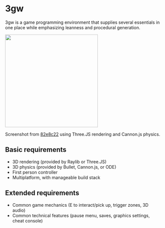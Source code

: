 # 3gw

3gw is a game programming environment that supplies several essentials in one place while emphasizing leanness and procedural generation.

<img src="https://github.com/SamyBencherif/3gw/assets/10871454/4d2799df-9867-4baf-88cd-fefbe871b36b" width=300 />

Screenshot from [82e8c22](https://github.com/SamyBencherif/3gw/commit/82e8c22d2261f6648b66564825de7ef3d2df2e10) using Three.JS rendering and Cannon.js physics.

## Basic requirements

- 3D rendering (provided by Raylib or Three.JS)
- 3D physics (provided by Bullet, Cannon.js, or ODE)
- First person controller
- Multiplatform, with manageable build stack

## Extended requirements

- Common game mechanics (E to interact/pick up, trigger zones, 3D audio)
- Common technical features (pause menu, saves, graphics settings, cheat console)
